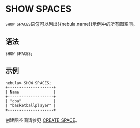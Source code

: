 # SHOW SPACES

`SHOW SPACES`语句可以列出{{nebula.name}}示例中的所有图空间。

## 语法

```ngql
SHOW SPACES;
```

## 示例

```ngql
nebula> SHOW SPACES;
+--------------------+
| Name               |
+--------------------+
| "cba"              |
| "basketballplayer" |
+--------------------+
```

创建图空间请参见 [CREATE SPACE](1.create-space.md)。
